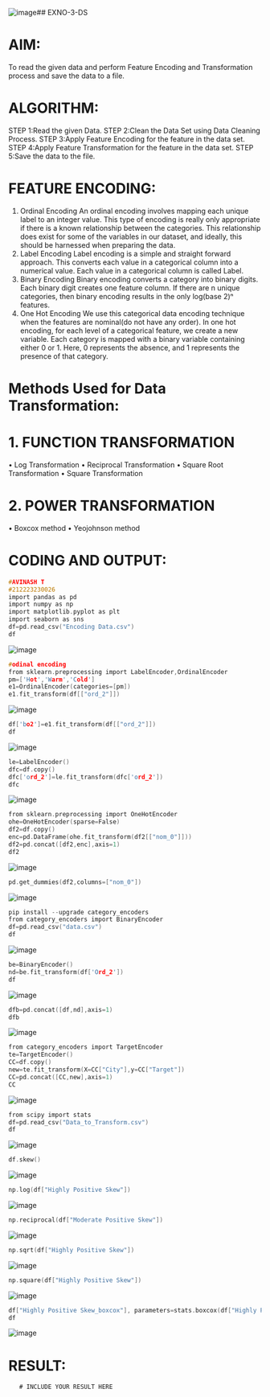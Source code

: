 ![image](https://github.com/user-attachments/assets/46af2bdf-a7a2-4052-b5f6-a04a7775da5a)## EXNO-3-DS

# AIM:
To read the given data and perform Feature Encoding and Transformation process and save the data to a file.

# ALGORITHM:
STEP 1:Read the given Data.
STEP 2:Clean the Data Set using Data Cleaning Process.
STEP 3:Apply Feature Encoding for the feature in the data set.
STEP 4:Apply Feature Transformation for the feature in the data set.
STEP 5:Save the data to the file.

# FEATURE ENCODING:
1. Ordinal Encoding
An ordinal encoding involves mapping each unique label to an integer value. This type of encoding is really only appropriate if there is a known relationship between the categories. This relationship does exist for some of the variables in our dataset, and ideally, this should be harnessed when preparing the data.
2. Label Encoding
Label encoding is a simple and straight forward approach. This converts each value in a categorical column into a numerical value. Each value in a categorical column is called Label.
3. Binary Encoding
Binary encoding converts a category into binary digits. Each binary digit creates one feature column. If there are n unique categories, then binary encoding results in the only log(base 2)ⁿ features.
4. One Hot Encoding
We use this categorical data encoding technique when the features are nominal(do not have any order). In one hot encoding, for each level of a categorical feature, we create a new variable. Each category is mapped with a binary variable containing either 0 or 1. Here, 0 represents the absence, and 1 represents the presence of that category.

# Methods Used for Data Transformation:
  # 1. FUNCTION TRANSFORMATION
• Log Transformation
• Reciprocal Transformation
• Square Root Transformation
• Square Transformation
  # 2. POWER TRANSFORMATION
• Boxcox method
• Yeojohnson method

# CODING AND OUTPUT:
```c
#AVINASH T
#212223230026
import pandas as pd
import numpy as np
import matplotlib.pyplot as plt
import seaborn as sns
df=pd.read_csv("Encoding Data.csv")
df
```
![image](https://github.com/user-attachments/assets/cd16be02-db99-4c85-863f-1dfdee486919)
```c
#odinal encoding
from sklearn.preprocessing import LabelEncoder,OrdinalEncoder
pm=['Hot','Warm','Cold']
e1=OrdinalEncoder(categories=[pm])
e1.fit_transform(df[["ord_2"]])
```
![image](https://github.com/user-attachments/assets/d855533a-c67b-488b-98f7-3433c72ecfbe)
```c
df['bo2']=e1.fit_transform(df[["ord_2"]])
df
```
![image](https://github.com/user-attachments/assets/a148d715-27a8-4429-ae9e-2335dc5678f0)
```c
le=LabelEncoder()
dfc=df.copy()
dfc['ord_2']=le.fit_transform(dfc['ord_2'])
dfc
```
![image](https://github.com/user-attachments/assets/efc8c594-4854-461e-bb0a-97d5a5253b8b)
```c
from sklearn.preprocessing import OneHotEncoder
ohe=OneHotEncoder(sparse=False)
df2=df.copy()
enc=pd.DataFrame(ohe.fit_transform(df2[["nom_0"]]))
df2=pd.concat([df2,enc],axis=1)
df2
```
![image](https://github.com/user-attachments/assets/b6239160-bd4a-4e8f-8fd6-e2bd22bf6e42)
```c
pd.get_dummies(df2,columns=["nom_0"])
```
![image](https://github.com/user-attachments/assets/354d62cb-7ea7-4050-9c26-6ce35501f1be)
```c
pip install --upgrade category_encoders
from category_encoders import BinaryEncoder
df=pd.read_csv("data.csv")
df
```
![image](https://github.com/user-attachments/assets/0880c33d-a7ee-4789-86a0-1366d24182c2)
```c
be=BinaryEncoder()
nd=be.fit_transform(df['Ord_2'])
df
```
![image](https://github.com/user-attachments/assets/f17222db-78a2-48f7-8ce0-8207407d5287)
```c
dfb=pd.concat([df,nd],axis=1)
dfb
```
![image](https://github.com/user-attachments/assets/bf6a6f0f-9367-4d13-aaa3-750101498ea6)
```c
from category_encoders import TargetEncoder
te=TargetEncoder()
CC=df.copy()
new=te.fit_transform(X=CC["City"],y=CC["Target"])
CC=pd.concat([CC,new],axis=1)
CC
```
![image](https://github.com/user-attachments/assets/f1cd7a47-1e9f-495a-a06d-f74c522d7571)
```c
from scipy import stats
df=pd.read_csv("Data_to_Transform.csv")
df
```
![image](https://github.com/user-attachments/assets/a21d6a77-ad5c-41b1-acc2-a93647418505)
```c
df.skew()
```
![image](https://github.com/user-attachments/assets/ef5f546b-87b4-4a15-91b8-64c537d31a6b)
```c
np.log(df["Highly Positive Skew"])
```
![image](https://github.com/user-attachments/assets/07c39101-785a-48f5-9c61-1f2c22cb1e5a)
```c
np.reciprocal(df["Moderate Positive Skew"])
```
![image](https://github.com/user-attachments/assets/dd25d7f1-123c-4b20-b6f3-8fa929f3a600)
```c
np.sqrt(df["Highly Positive Skew"])
```
![image](https://github.com/user-attachments/assets/e787c083-75c3-4433-9a35-09159073aa0e)
```c
np.square(df["Highly Positive Skew"])
```
![image](https://github.com/user-attachments/assets/7e6c2c76-931f-4964-a08a-9e0d7d579548)

```c
df["Highly Positive Skew_boxcox"], parameters=stats.boxcox(df["Highly Positive Skew"])
df
```
![image](https://github.com/user-attachments/assets/d2964424-9d8b-453a-b695-140c8c067250)

# RESULT:
       # INCLUDE YOUR RESULT HERE

       
